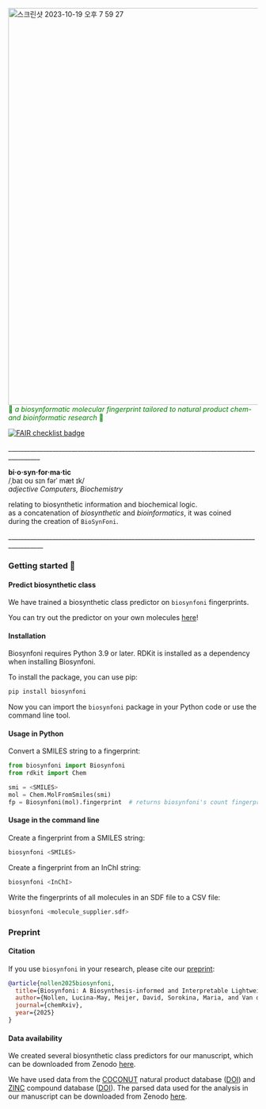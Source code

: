 <img width="800" alt="스크린샷 2023-10-19 오후 7 59 27" src="https://github.com/lucinamay/biosynfoni/assets/119406697/c2b32601-8a00-4520-b027-101206becf81">\
<span style="color:green"> 🌿 *a biosynformatic molecular fingerprint tailored to natural product chem- and bioinformatic research* 🌿</span>


[![FAIR checklist badge](https://fairsoftwarechecklist.net/badge.svg)](https://fairsoftwarechecklist.net/v0.2?f=20&a=30112&i=20122&r=123)

\________________________________________________________________________________________


  **bi·o·syn·for·ma·tic**\
  /ˌbaɪ  oʊ  sɪn  fərˈ mæt ɪk/\
  *adjective Computers, Biochemistry*

  relating to biosynthetic information and biochemical logic.\
  as a concatenation of  *biosynthetic* and *bioinformatics*, it was coined\
  during the creation of `BioSynFoni`.

\_________________________________________________________________________________________


### Getting started 🌿

#### Predict biosynthetic class

We have trained a biosynthetic class predictor on `biosynfoni` fingerprints. 

You can try out the predictor on your own molecules [here](https://moltools.bioinformatics.nl/biosynfoni)!

#### Installation

Biosynfoni requires Python 3.9 or later. RDKit is installed as a dependency when installing Biosynfoni.

To install the package, you can use pip:

```bash
pip install biosynfoni
```

Now you can import the `biosynfoni` package in your Python code or use the command line tool.

#### Usage in Python

Convert a SMILES string to a fingerprint:

```python
from biosynfoni import Biosynfoni
from rdkit import Chem

smi = <SMILES>
mol = Chem.MolFromSmiles(smi)
fp = Biosynfoni(mol).fingerprint  # returns biosynfoni's count fingerprint of the molecule
```

#### Usage in the command line

Create a fingerprint from a SMILES string:

```bash 
biosynfoni <SMILES>
```

Create a fingerprint from an InChI string:

```bash
biosynfoni <InChI>
```

Write the fingerprints of all molecules in an SDF file to a CSV file:

```bash
biosynfoni <molecule_supplier.sdf>
```

### Preprint

#### Citation

If you use `biosynfoni` in your research, please cite our [preprint](https://chemrxiv.org/engage/chemrxiv/public-dashboard):

```bibtex
@article{nollen2025biosynfoni,
  title={Biosynfoni: A Biosynthesis-informed and Interpretable Lightweight Molecular Fingerprint},
  author={Nollen, Lucina-May, Meijer, David, Sorokina, Maria, and Van der Hooft, Justin J. J.},
  journal={chemRxiv},
  year={2025}
}
```

#### Data availability

We created several biosynthetic class predictors for our manuscript, which can be downloaded from Zenodo [here](https://zenodo.org/records/14791239).

We have used data from the [COCONUT](https://coconut.naturalproducts.net) natural product database ([DOI](https://doi.org/10.1186/s13321-020-00478-9)) and [ZINC](https://zinc.docking.org) compound database ([DOI](https://pubs.acs.org/doi/10.1021/acs.jcim.0c00675)). The parsed data used for the analysis in our manuscript can be downloaded from Zenodo [here](https://zenodo.org/records/14791205). 



